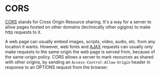 # CORS

[CORS](https://developer.mozilla.org/en-US/docs/Web/HTTP/Access_control_CORS) stands for Cross Origin Resource sharing. It's a way for a server to allow pages hosted on other domains (technically other ogigins) to make http requests to it.

A web page can usually embed images, scripts, video, audio, etc. from any location it wants. However, web fonts and [AJAX](/AJAX.md) requests can usually only make requests to the same origin the web page is served from, because of the same-origin policy. CORS allows a server to mark resources as shared with other origins, by sending an `Access-Control-Allow-Origin` header in response to an OPTIONS request from the browser.
